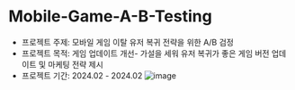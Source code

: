 # Mobile-Game-A-B-Testing
* 프로젝트 주제: 모바일 게임 이탈 유저 복귀 전략을 위한 A/B 검정
* 프로젝트 목적: 게임 업데이트 개선- 가설을 세워 유저 복귀가 좋은 게임 버전 업데이트 및 마케팅 전략 제시
* 프로젝트 기간: 2024.02 - 2024.02
![image](https://github.com/forkgmltnr/Mobile-Game-A-B-Testing/assets/61262393/4519d00a-5f36-4b82-bfb9-3aa7bf2aedfd)

